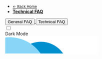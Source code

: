 <!-- @@@NOCONTENT -->
- [<small>← Back Home</small>](/ "Midtrans Payment Gateway Technical Documentation")
- [**Technical FAQ**](en/other/faq/technical.md "Midtrans - Technical FAQ")

<!-- Navbar for Mobile -->
<div class="menu-mob-act">
    <div class="menu-mob-act flex-row j-content-between">
      <a href="https://support.midtrans.com/" target="_blank" class="a-link flex-49">
          <button class="button button__transparent-blue padding-11" data-micromodal-trigger="modal-1">General FAQ</button>
      </a>
      <a href="/en/other/faq/technical" target="_blank" class="a-link flex-49">
          <button class="button button__transparent-blue padding-11" data-micromodal-trigger="modal-1">Technical FAQ</button>
      </a>
    </div>
    <div class="theme-switch-wrapper">
        <label class="theme-switch" for="checkbox-theme-mob">
            <input type="checkbox" id="checkbox-theme-mob" class="checkbox-theme" onclick="changeTheme()">
            <div class="slider round"></div>
      </label>
      <div class="description">Dark Mode</div>
    </div>
</div>
<img src="/asset/revamp/img/capsules.png" class="image-fluid sidebar__capsule" alt />